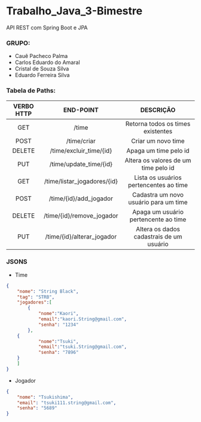 # Trabalho_Java_3-Bimestre
API REST com Spring Boot e JPA

### GRUPO:
* Cauê Pacheco Palma
* Carlos Eduardo do Amaral
* Cristal de Souza Silva
* Eduardo Ferreira Silva

### Tabela de Paths:

VERBO HTTP	| END-POINT	   		             | DESCRIÇÃO
:----------:| :---------------------------:|:----------------------------------------:
GET			    | /time					               | Retorna todos os times existentes
POST			  |/time/criar				           | Criar um novo time
DELETE		  |/time/excluir_time/{id}		   | Apaga um time pelo id
PUT			    |/time/update_time/{id}		     | Altera os valores de um time pelo id
GET			    |/time/listar_jogadores/{id}  | Lista os usuários pertencentes ao time 
POST			  |/time/{id}/add_jogador		     | Cadastra um novo usuário para um time
DELETE		  |/time/{id}/remove_jogador 	   | Apaga um usuário pertencente ao time
PUT			    |/time/{id}/alterar_jogador 	 | Altera os dados cadastrais de um usuário

### JSONS
* Time
~~~json
{
    "nome": "String Black",
    "tag": "STRB",
    "jogadores":[
        {
            "nome":"Kaori",
            "email":"kaori.String@gmail.com",
            "senha": "1234"
        },
	{
            "nome":"Tsuki",
            "email":"tsuki.String@gmail.com",
            "senha": "7896"
	}
    ]
}
~~~

* Jogador
~~~json
{
    "nome": "Tsukishima",
    "email": "tsuki111.string@gmail.com",
    "senha": "5689"
}
~~~

